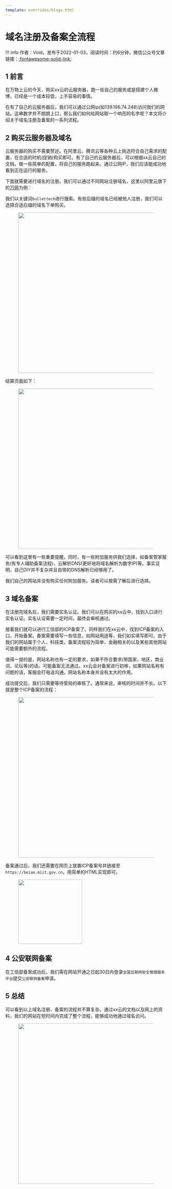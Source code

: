 ```yaml
---
template: overrides/blogs.html
---
```


# 域名注册及备案全流程

!!! info
    作者：Void，发布于2022-01-03，阅读时间：约6分钟，微信公众号文章链接：[:fontawesome-solid-link:](https://mp.weixin.qq.com/s/NHgnYaelpcDKYWnAqL6vSw)

## 1 前言

在万物上云的今天，购买xx云的云服务器，跑一些自己的服务或是搭建个人微博，已经是一个成本较低，上手容易的事情。 

在有了自己的云服务器后，我们可以通过公网ip(如139.196.74.248)访问我们的网站。这串数字并不朗朗上口，那么我们如何给网站取一个响亮的名字呢？本文将介绍关于域名注册及备案的一系列流程。

## 2 购买云服务器及域名

云服务器的购买不需要赘述。在阿里云，腾讯云等各种云上挑选符合自己需求的配置，在合适的时机(促销)购买即可。有了自己的云服务器后，可以根据xx云自己的文档，做一些简单的配置，将自己的服务跑起来。通过公网IP，我们应该能成功地看到正在运行的服务。  

下面就需要进行域名的注册。我们可以通过不同网站注册域名，这里以阿里云旗下的[万网](https://wanwang.aliyun.com/domain/ '万网')为例：

我们以关键词`bullettech`进行搜索。有些后缀的域名已经被他人注册，我们可以选择合适后缀的域名下单购买。

<figure>
  <img src="https://cdn.jsdelivr.net/gh/BulletTech2021/Pics/img/y1.png" width="500"/>
</figure>

结算页面如下：

<figure>
  <img src="https://cdn.jsdelivr.net/gh/BulletTech2021/Pics/img/y2.png" width="500"/>
</figure>

可以看到这里有一些重要提醒。同时，有一些附加服务供我们选择，如备案管家服务(有专人辅助备案流程)，云解析DNS(更好地将域名解析为数字IP)等。事实证明，自己DIY并不复杂并且自带的DNS解析已经够用了。  

我们自己的网站并没有购买任何附加服务。读者可以按需了解后进行选择。

## 3 域名备案

在注册完域名后，我们需要实名认证。我们可以在购买的xx云中，找到入口进行实名认证。实名认证需要一定时间，最终会审核通过。  

接着我们就可以进行工信部的ICP备案了。同样我们在xx云中，找到ICP备案的入口，开始备案。备案需要填写一些信息，如网站用途等，我们如实填写即可。由于我们的网站属于个人，科技类，备案流程较为简单，金融相关的以及某些其他网站可能需要额外的流程。  

值得一提的是，网站名称也有一定的要求，如果不符合要求(带国家、地区，商业词，论坛等)的话，可能备案无法通过。xx云会对备案进行初审，如果网站名称有问题的话，客服会打电话沟通。网站名称本身并没有太大的作用。  

成功提交后，我们只需要等待管局的审核了。通常来说，审核的时间并不长。以下就是整个ICP备案的流程：

<figure>
  <img src="https://cdn.jsdelivr.net/gh/BulletTech2021/Pics/img/y3.png" width="500"/>
</figure>

备案通过后，我们还需要在网页上放置ICP备案号并链接至`https://beian.miit.gov.cn`，用简单的HTML实现即可。

<figure>
  <img src="https://cdn.jsdelivr.net/gh/BulletTech2021/Pics/img/y4.png" width="200"/>
</figure>

## 4 公安联网备案

在工信部备案成功后，我们需在网站开通之日起30日内登录`全国互联网安全管理服务平台`提交`公安联网备案`申请。

## 5 总结

可以看到以上域名注册、备案的流程并不算复杂。通过xx云的文档以及网上的资料，我们的网站在短时间内完成了整个流程，能够成功地通过域名访问。

<figure>
  <img src="https://cdn.jsdelivr.net/gh/BulletTech2021/Pics/2021-6-14/1623639526512-1080P%20(Full%20HD)%20-%20Tail%20Pic.png" width="500" />
</figure>
